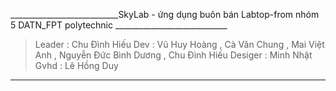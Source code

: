 ___________________________SkyLab - ứng dụng buôn bán Labtop-from nhóm 5 DATN_FPT polytechnic ____________________________
> Leader :  Chu Đình Hiếu
> Dev : Vũ Huy Hoàng , Cà Văn Chung , Mai Việt Anh , Nguyễn Đức Bình Dương , Chu Đình Hiếu
> Desiger :  Minh Nhật
> Gvhd :  Lê Hồng Duy
____________________________________________________________________________________________________________________________
